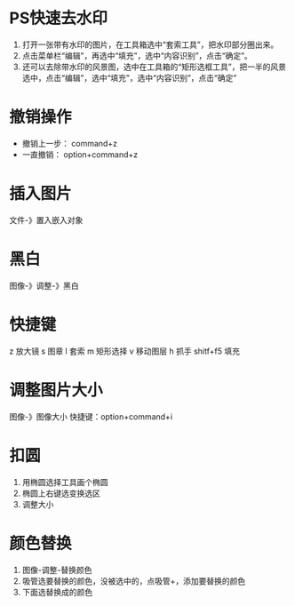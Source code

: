 # PS快速去水印
1. 打开一张带有水印的图片，在工具箱选中“套索工具”，把水印部分圈出来。
2. 点击菜单栏“编辑”，再选中“填充”，选中“内容识别”，点击“确定”。
3. 还可以去除带水印的风景图，选中在工具箱的“矩形选框工具”，把一半的风景选中，点击“编辑”，选中“填充”，选中“内容识别”，点击“确定”

# 撤销操作
* 撤销上一步：
    command+z
* 一直撤销：
    option+command+z
    
# 插入图片
文件-》置入嵌入对象

# 黑白
图像-》调整-》黑白    
    
# 快捷键
z 放大镜
s 图章
l 套索
m 矩形选择
v 移动图层
h 抓手
shitf+f5 填充

# 调整图片大小
图像-》图像大小
快捷键：option+command+i

# 扣圆
1. 用椭圆选择工具画个椭圆
2. 椭圆上右键选变换选区
3. 调整大小

# 颜色替换
1. 图像-调整-替换颜色
2. 吸管选要替换的颜色，没被选中的，点吸管+，添加要替换的颜色
3. 下面选替换成的颜色
